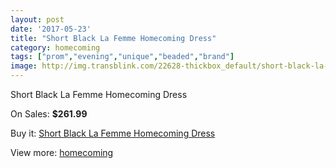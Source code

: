 ```yaml
---
layout: post
date: '2017-05-23'
title: "Short Black La Femme Homecoming Dress"
category: homecoming
tags: ["prom","evening","unique","beaded","brand"]
image: http://img.transblink.com/22628-thickbox_default/short-black-la-femme-homecoming-dress.jpg
---
```

Short Black La Femme Homecoming Dress

On Sales: **$261.99**
<a href="https://www.transblink.com/en/homecoming/7184-short-black-la-femme-homecoming-dress.html"><amp-img layout="responsive" width="600" height="600" src="//img.transblink.com/22628-thickbox_default/short-black-la-femme-homecoming-dress.jpg" alt="Short Black La Femme Homecoming Dress 0" /></a>
<a href="https://www.transblink.com/en/homecoming/7184-short-black-la-femme-homecoming-dress.html"><amp-img layout="responsive" width="600" height="600" src="//img.transblink.com/22630-thickbox_default/short-black-la-femme-homecoming-dress.jpg" alt="Short Black La Femme Homecoming Dress 1" /></a>
<a href="https://www.transblink.com/en/homecoming/7184-short-black-la-femme-homecoming-dress.html"><amp-img layout="responsive" width="600" height="600" src="//img.transblink.com/22629-thickbox_default/short-black-la-femme-homecoming-dress.jpg" alt="Short Black La Femme Homecoming Dress 2" /></a>

Buy it: [Short Black La Femme Homecoming Dress](https://www.transblink.com/en/homecoming/7184-short-black-la-femme-homecoming-dress.html "Short Black La Femme Homecoming Dress")

View more: [homecoming](https://www.transblink.com/en/57-homecoming "homecoming")